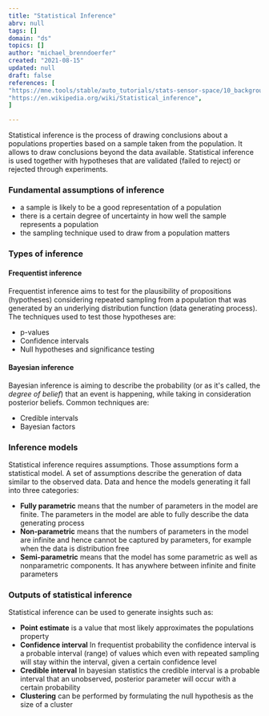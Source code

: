 ```yaml
---
title: "Statistical Inference"
abrv: null
tags: []
domain: "ds"
topics: []
author: "michael_brenndoerfer"
created: "2021-08-15"
updated: null
draft: false
references: [
"https://mne.tools/stable/auto_tutorials/stats-sensor-space/10_background_stats.html",
"https://en.wikipedia.org/wiki/Statistical_inference",
]

---
```


Statistical inference is the process of drawing conclusions about a populations properties based on a sample taken from the population. It allows to draw conclusions beyond the data available. Statistical inference is used together with hypotheses that are validated (failed to reject) or rejected through experiments.

### Fundamental assumptions of inference

- a sample is likely to be a good representation of a population
- there is a certain degree of uncertainty in how well the sample represents a population
- the sampling technique used to draw from a population matters

### Types of inference

#### Frequentist inference

Frequentist inference aims to test for the plausibility of propositions (hypotheses) considering repeated sampling from a population that was generated by an underlying distribution function (data generating process). The techniques used to test those hypotheses are:

- p-values
- Confidence intervals
- Null hypotheses and significance testing

#### Bayesian inference

Bayesian inference is aiming to describe the probability (or as it's called, the _degree of belief_) that an event is happening, while taking in consideration posterior beliefs. Common techniques are:

- Credible intervals
- Bayesian factors

### Inference models

Statistical inference requires assumptions. Those assumptions form a statistical model. A set of assumptions describe the generation of data similar to the observed data. Data and hence the models generating it fall into three categories:

- **Fully parametric** means that the number of parameters in the model are finite. The parameters in the model are able to fully describe the data generating process
- **Non-parametric** means that the numbers of parameters in the model are infinite and hence cannot be captured by parameters, for example when the data is distribution free
- **Semi-parametric** means that the model has some parametric as well as nonparametric components. It has anywhere between infinite and finite parameters

### Outputs of statistical inference

Statistical inference can be used to generate insights such as:

- **Point estimate** is a value that most likely approximates the populations property
- **Confidence interval** In frequentist probability the confidence interval is a probable interval (range) of values which even with repeated sampling will stay within the interval, given a certain confidence level
- **Credible interval** In bayesian statistics the credible interval is a probable interval that an unobserved, posterior parameter will occur with a certain probability
- **Clustering** can be performed by formulating the null hypothesis as the size of a cluster
